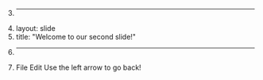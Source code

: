 3.	---
4.	layout: slide
5.	title: "Welcome to our second slide!"
6.	---
7.	File Edit
Use the left arrow to go back!
